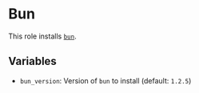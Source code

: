 # Bun

This role installs [`bun`](https://bun.sh/).

## Variables

- `bun_version`: Version of `bun` to install (default: `1.2.5`)
